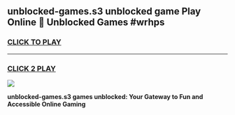 
## unblocked-games.s3 unblocked game Play Online 👋 Unblocked Games #wrhps
<h3>
<a href="https://premium.freeplayer.one?title=unblocked-games.s3&ref=21F">CLICK TO PLAY</a></h3>
<hr>

<h3>
<a href="https://premium.freeplayer.one?title=unblocked-games.s3&ref=21F">CLICK 2 PLAY</a>
  
</h3>

<a href="https://premium.freeplayer.one?title=unblocked-games.s3&ref=21F/"><img src="https://clearcache.store/games.png"></a>


**unblocked-games.s3 games unblocked: Your Gateway to Fun and Accessible Online Gaming**

